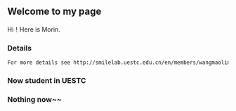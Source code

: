 ## Welcome to my page

Hi！Here is Morin.

### Details



```markdown
For more details see http://smilelab.uestc.edu.cn/en/members/wangmaolin/

```


### Now student in UESTC


 
### Nothing now~~

